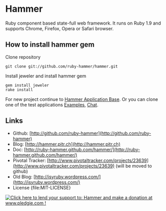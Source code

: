 # Hammer

Ruby component based state-full web framework.
It runs on Ruby 1.9 and supports Chrome, Firefox, Opera or Safari browser.

## How to install hammer gem

Clone repository

    git clone git://github.com/ruby-hammer/hammer.git

Install jeweler and install hammer gem

    gem install jeweler
    rake install

For new project continue to [Hammer Application Base](http://github.com/ruby-hammer/hammer-app-base).
Or you can clone one of the test applications [Examples](http://github.com/ruby-hammer/hammer-examples),
[Chat](http://github.com/ruby-hammer/hammer-chat).

## Links

- Github: [http://github.com/ruby-hammer](http://github.com/ruby-hammer)
- Blog: [http://hammer.pitr.ch](http://hammer.pitr.ch)
- Doc: [http://ruby-hammer.github.com/hammer/](http://ruby-hammer.github.com/hammer/)
- Pivotal Tracker: [http://www.pivotaltracker.com/projects/23639](http://www.pivotaltracker.com/projects/23639) (will be moved to github)
- Old Blog: [http://isyruby.wordpress.com/](http://isyruby.wordpress.com/) 
- License {file:MIT-LICENSE}

<div>
<a href='http://www.pledgie.com/campaigns/15276'>
<img alt='Click here to lend your support to: Hammer and make a donation at www.pledgie.com !' src='http://www.pledgie.com/campaigns/15276.png?skin_name=chrome' border='0' />
</a>
</div>
